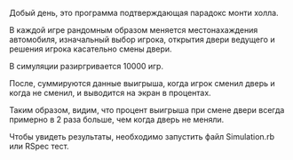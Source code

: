 Добый день, это программа подтверждающая парадокс монти холла.

В каждой игре рандомным образом меняется местонахаждения автомобиля, изначальный выбор игрока, открытия двери ведущего и решения игрока касательно смены двери.

В симуляции разиргривается 10000 игр.

После, суммируются данные выигрыша, когда игрок сменил дверь и когда не сменил, и выводится на экран в процентах.

Таким образом, видим, что процент выигрыша при смене двери всегда примерно в 2 раза больше, чем когда дверь не меняли.

Чтобы увидеть результаты, необходимо запустить файл Simulation.rb или RSpec тест.
